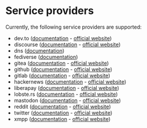# Service providers

Currently, the following service providers are supported:

- dev.to ([documentation](serviceproviders/devto.md) - [official website](https://dev.to/))
- discourse ([documentation](serviceproviders/discourse.md) - [official website](https://www.discourse.org/))
- dns ([documentation](serviceproviders/dns.md))
- fediverse ([documentation](serviceproviders/fediverse.md))
- gitea ([documentation](serviceproviders/gitea.md) - [official website](https://gitea.io/))
- github ([documentation](serviceproviders/github.md) - [official website](https://github.com/))
- gitlab ([documentation](serviceproviders/gitlab.md) - [official website](https://about.gitlab.com/))
- hackernews ([documentation](serviceproviders/hackernews.md) - [official website](https://news.ycombinator.com/))
- liberapay ([documentation](serviceproviders/liberapay.md) - [official website](https://liberapay.com/))
- lobste.rs ([documentation](serviceproviders/lobsters.md) - [official website](https://lobste.rs/))
- mastodon ([documentation](serviceproviders/mastodon.md) - [official website](https://joinmastodon.org/))
- reddit ([documentation](serviceproviders/reddit.md) - [official website](https://www.reddit.com/))
- twitter ([documentation](serviceproviders/twitter.md) - [official website](https://twitter.com/home))
- xmpp ([documentation](serviceproviders/xmpp.md) - [official website](https://xmpp.org/))
